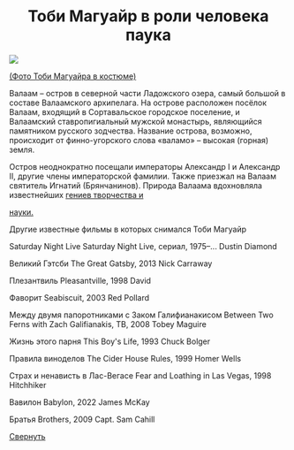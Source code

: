 <html>
<head>
<title> Человек Паук актеры </title>
<link rel="stylesheet" href="valam.css">
<script  type="text/javascript" src="sks.js"></script>
</head>
<body>

<h1 align="center">Тоби Магуайр в роли человека паука</h1>
<div class='picture'>
<img src="images/valaam.jpg">
<p> <a href="https://www.kinopoisk.ru/name/10095/">(Фото Тоби Магуайра в костюме)</a></p>
</div>

<p>Валаам&nbsp;&ndash; остров в северной части Ладожского озера, самый большой в составе
Валаамского архипелага. На острове расположен посёлок Валаам,
входящий в Сортавальское городское поселение, и Валаамский
ставропигиальный мужской монастырь, являющийся памятником русского зодчества.
Название острова, возможно, происходит от финно-угорского
слова &laquo;валамо&raquo;&nbsp;&ndash; высокая (горная) земля.</p>

<p>Остров неоднократно посещали императоры Александр I и
Александр II, другие члены императорской фамилии. Также приезжал на
Валаам святитель Игнатий (Брянчанинов). Природа Валаама
вдохновляла известнейших <a href="#" OnClick="show('details');return false;">гениев творчества и 

науки.</a></p>
<div id="details" class="hidden">
<p>Другие известные фильмы в которых снимался Тоби Магуайр</p>
<div class='inpicture'>
<p> Saturday Night Live
Saturday Night Live, сериал, 1975–...
Dustin Diamond

<p>Великий Гэтсби
The Great Gatsby, 2013
Nick Carraway

<p>Плезантвиль
Pleasantville, 1998
David

<p>Фаворит
Seabiscuit, 2003
Red Pollard

<p>Между двумя папоротниками с Заком Галифианакисом
Between Two Ferns with Zach Galifianakis, ТВ, 2008
Tobey Maguire

<p>Жизнь этого парня
This Boy's Life, 1993
Chuck Bolger

<p>Правила виноделов
The Cider House Rules, 1999
Homer Wells

<p>Страх и ненависть в Лас-Вегасе
Fear and Loathing in Las Vegas, 1998
Hitchhiker

<p>Вавилон
Babylon, 2022
James McKay

<p>Братья
Brothers, 2009
Capt. Sam Cahill
</p>
</div>
<a href="#" OnClick="sver('details');return false;">Свернуть</a></div>





</body>
</html>
